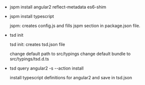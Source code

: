 * jspm install angular2 reflect-metadata es6-shim

* jspm install typescript

  jspm: creates config.js and fills jspm section in package.json file.

* tsd init

  tsd init: creates tsd.json file

  change default path to src/typings
  change default bundle to src/typings/tsd.d.ts

* tsd query angular2 -s --action install

  install typescript definitions for angular2 and save in tsd.json
